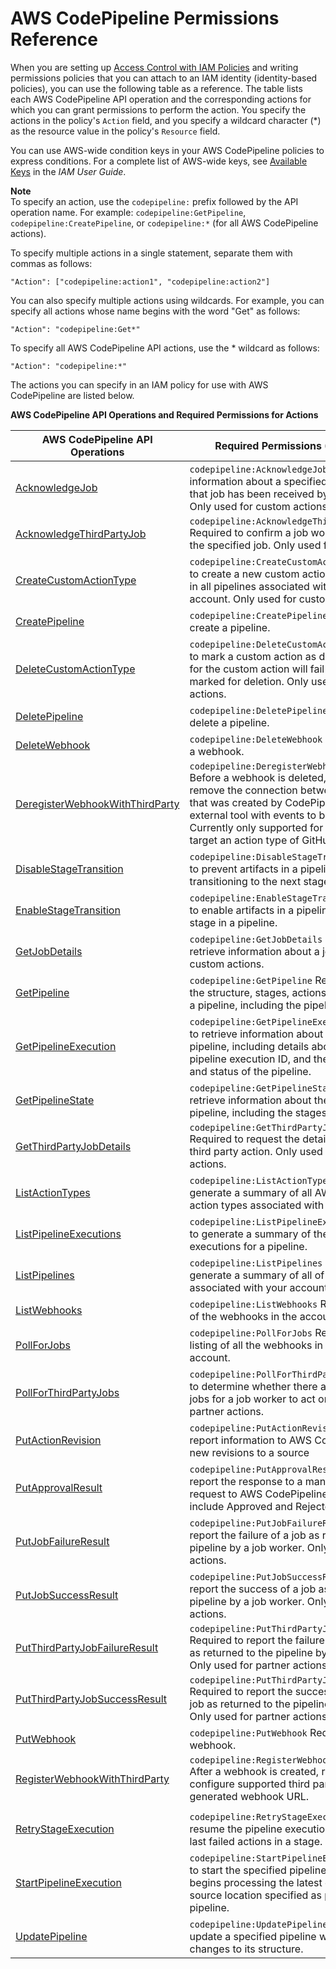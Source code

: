 # AWS CodePipeline Permissions Reference<a name="permissions-reference"></a>

When you are setting up [Access Control with IAM Policies](access-control.md) and writing permissions policies that you can attach to an IAM identity \(identity\-based policies\), you can use the following table as a reference\. The table lists each AWS CodePipeline API operation and the corresponding actions for which you can grant permissions to perform the action\. You specify the actions in the policy's `Action` field, and you specify a wildcard character \(\*\) as the resource value in the policy's `Resource` field\.

You can use AWS\-wide condition keys in your AWS CodePipeline policies to express conditions\. For a complete list of AWS\-wide keys, see [Available Keys](http://docs.aws.amazon.com/IAM/latest/UserGuide/reference_policies_elements.html#AvailableKeys) in the *IAM User Guide*\.

**Note**  
To specify an action, use the `codepipeline:` prefix followed by the API operation name\. For example: `codepipeline:GetPipeline`, `codepipeline:CreatePipeline`, or `codepipeline:*` \(for all AWS CodePipeline actions\)\.

To specify multiple actions in a single statement, separate them with commas as follows:

```
"Action": ["codepipeline:action1", "codepipeline:action2"]
```

You can also specify multiple actions using wildcards\. For example, you can specify all actions whose name begins with the word "Get" as follows:

```
"Action": "codepipeline:Get*"
```

To specify all AWS CodePipeline API actions, use the \* wildcard as follows:

```
"Action": "codepipeline:*"
```

The actions you can specify in an IAM policy for use with AWS CodePipeline are listed below\.


**AWS CodePipeline API Operations and Required Permissions for Actions**  

| AWS CodePipeline API Operations | Required Permissions \(API Actions\) | 
| --- | --- | 
|  [AcknowledgeJob](http://docs.aws.amazon.com/codepipeline/latest/APIReference/API_AcknowledgeJob.html)  |  `codepipeline:AcknowledgeJob` Required to view information about a specified job and whether that job has been received by the job worker\. Only used for custom actions\.  | 
|  [AcknowledgeThirdPartyJob](http://docs.aws.amazon.com/codepipeline/latest/APIReference/API_AcknowledgeThirdPartyJob.html)  |  `codepipeline:AcknowledgeThirdPartyJob` Required to confirm a job worker has received the specified job\. Only used for partner actions\.  | 
|  [CreateCustomActionType](http://docs.aws.amazon.com/codepipeline/latest/APIReference/API_CreateCustomActionType.html)  |  `codepipeline:CreateCustomActionType` Required to create a new custom action that can be used in all pipelines associated with the AWS account\. Only used for custom actions\.  | 
|  [CreatePipeline](http://docs.aws.amazon.com/codepipeline/latest/APIReference/API_CreatePipeline.html)  |  `codepipeline:CreatePipeline` Required to create a pipeline\.  | 
|  [DeleteCustomActionType](http://docs.aws.amazon.com/codepipeline/latest/APIReference/API_DeleteCustomActionType.html)  |  `codepipeline:DeleteCustomActionType` Required to mark a custom action as deleted\. PollForJobs for the custom action will fail after the action is marked for deletion\. Only used for custom actions\.  | 
|  [DeletePipeline](http://docs.aws.amazon.com/codepipeline/latest/APIReference/API_DeletePipeline.html)  |  `codepipeline:DeletePipeline` Required to delete a pipeline\.  | 
| [DeleteWebhook](http://docs.aws.amazon.com/codepipeline/latest/APIReference/API_DeleteWebhook.html) |  `codepipeline:DeleteWebhook` Required to delete a webhook\.  | 
|  [DeregisterWebhookWithThirdParty](http://docs.aws.amazon.com/codepipeline/latest/APIReference/API_DeregisterWebhookWithThirdParty.html)  |  `codepipeline:DeregisterWebhookWithThirdParty`   Before a webhook is deleted, required to remove the connection between the webhook that was created by CodePipeline and the external tool with events to be detected\. Currently only supported for webhooks that target an action type of GitHub\.   | 
|  [DisableStageTransition](http://docs.aws.amazon.com/codepipeline/latest/APIReference/API_DisableStageTransition.html)  |  `codepipeline:DisableStageTransition` Required to prevent artifacts in a pipeline from transitioning to the next stage in the pipeline\.  | 
|  [EnableStageTransition](http://docs.aws.amazon.com/codepipeline/latest/APIReference/API_EnableStageTransition.html)  |  `codepipeline:EnableStageTransition` Required to enable artifacts in a pipeline to transition to a stage in a pipeline\.  | 
|  [GetJobDetails](http://docs.aws.amazon.com/codepipeline/latest/APIReference/API_GetJobDetails.html)  |  `codepipeline:GetJobDetails` Required to retrieve information about a job\. Only used for custom actions\.  | 
|  [GetPipeline](http://docs.aws.amazon.com/codepipeline/latest/APIReference/API_GetPipeline.html)  |  `codepipeline:GetPipeline` Required to retrieve the structure, stages, actions, and metadata of a pipeline, including the pipeline ARN\.  | 
|  [GetPipelineExecution](http://docs.aws.amazon.com/codepipeline/latest/APIReference/API_GetPipelineExecution.html)  |  `codepipeline:GetPipelineExecution` Required to retrieve information about an execution of a pipeline, including details about artifacts, the pipeline execution ID, and the name, version, and status of the pipeline\.  | 
|  [GetPipelineState](http://docs.aws.amazon.com/codepipeline/latest/APIReference/API_GetPipelineState.html)  |  `codepipeline:GetPipelineState` Required to retrieve information about the state of a pipeline, including the stages and actions\.  | 
|  [GetThirdPartyJobDetails](http://docs.aws.amazon.com/codepipeline/latest/APIReference/API_GetThirdPartyJobDetails.html)  |  `codepipeline:GetThirdPartyJobDetails` Required to request the details of a job for a third party action\. Only used for partner actions\.  | 
|  [ListActionTypes](http://docs.aws.amazon.com/codepipeline/latest/APIReference/API_ListActionTypes.html)  |  `codepipeline:ListActionTypes` Required to generate a summary of all AWS CodePipeline action types associated with your account\.  | 
|  [ListPipelineExecutions](http://docs.aws.amazon.com/codepipeline/latest/APIReference/API_ListPipelineExecutions.html)  |  `codepipeline:ListPipelineExecutions` Required to generate a summary of the most recent executions for a pipeline\.  | 
|  [ListPipelines](http://docs.aws.amazon.com/codepipeline/latest/APIReference/API_ListPipelines.html)  |  `codepipeline:ListPipelines` Required to generate a summary of all of the pipelines associated with your account\.  | 
| [ListWebhooks](http://docs.aws.amazon.com/codepipeline/latest/APIReference/API_ListWebhooks.html) |  `codepipeline:ListWebhooks` Required to list all of the webhooks in the account for that region\.  | 
|  [PollForJobs](http://docs.aws.amazon.com/codepipeline/latest/APIReference/API_PollForJobs.html)  |  `codepipeline:PollForJobs`   Required to get a listing of all the webhooks in this region for this account\.   | 
|  [PollForThirdPartyJobs](http://docs.aws.amazon.com/codepipeline/latest/APIReference/API_PollForThirdPartyJobs.html)  |  `codepipeline:PollForThirdPartyJobs` Required to determine whether there are any third party jobs for a job worker to act on\. Only used for partner actions\.  | 
|  [PutActionRevision](http://docs.aws.amazon.com/codepipeline/latest/APIReference/API_PutActionRevision.html)  |  `codepipeline:PutActionRevision` Required to report information to AWS CodePipeline about new revisions to a source  | 
|  [PutApprovalResult](http://docs.aws.amazon.com/codepipeline/latest/APIReference/API_PutApprovalResult.html)  |  `codepipeline:PutApprovalResult` Required to report the response to a manual approval request to AWS CodePipeline\. Valid responses include Approved and Rejected\.  | 
|  [PutJobFailureResult](http://docs.aws.amazon.com/codepipeline/latest/APIReference/API_PutJobFailureResult.html)  |  `codepipeline:PutJobFailureResult` Required to report the failure of a job as returned to the pipeline by a job worker\. Only used for custom actions\.  | 
|  [PutJobSuccessResult](http://docs.aws.amazon.com/codepipeline/latest/APIReference/API_PutJobSuccessResult.html)  |  `codepipeline:PutJobSuccessResult` Required to report the success of a job as returned to the pipeline by a job worker\. Only used for custom actions\.  | 
|  [PutThirdPartyJobFailureResult](http://docs.aws.amazon.com/codepipeline/latest/APIReference/API_PutThirdPartyJobFailureResult.html)  |  `codepipeline:PutThirdPartyJobFailureResult` Required to report the failure of a third party job as returned to the pipeline by a job worker\. Only used for partner actions\.  | 
|  [PutThirdPartyJobSuccessResult](http://docs.aws.amazon.com/codepipeline/latest/APIReference/API_PutThirdPartyJobSuccessResult.html)  |  `codepipeline:PutThirdPartyJobSuccessResult` Required to report the success of a third party job as returned to the pipeline by a job worker\. Only used for partner actions\.   | 
|  [PutWebhook](http://docs.aws.amazon.com/codepipeline/latest/APIReference/API_PutWebhook.html)  |  `codepipeline:PutWebhook` Required to create a webhook\.  | 
|  [RegisterWebhookWithThirdParty](http://docs.aws.amazon.com/codepipeline/latest/APIReference/API_RegisterWebhookWithThirdParty.html)  |  `codepipeline:RegisterWebhookWithThirdParty`   After a webhook is created, required to configure supported third parties to call the generated webhook URL\.   | 
|  |  | 
|  [RetryStageExecution](http://docs.aws.amazon.com/codepipeline/latest/APIReference/API_RetryStageExecution.html)  |  `codepipeline:RetryStageExecution` Required to resume the pipeline execution by retrying the last failed actions in a stage\.  | 
|  [StartPipelineExecution](http://docs.aws.amazon.com/codepipeline/latest/APIReference/API_StartPipelineExecution.html)  |  `codepipeline:StartPipelineExecution` Required to start the specified pipeline\. Specifically, it begins processing the latest commit to the source location specified as part of the pipeline\.  | 
|  [UpdatePipeline](http://docs.aws.amazon.com/codepipeline/latest/APIReference/API_UpdatePipeline.html)  |  `codepipeline:UpdatePipeline` Required to update a specified pipeline with edits or changes to its structure\.  | 